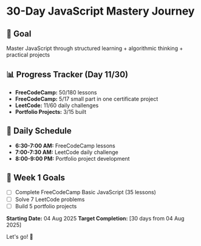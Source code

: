 # 30-Day JavaScript Mastery Journey

## 🎯 Goal
Master JavaScript through structured learning + algorithmic thinking + practical projects

## 📊 Progress Tracker (Day 11/30)
- **FreeCodeCamp:** 50/180 lessons
- **FreeCodeCamp:** 5/17 small part in one certificate project
- **LeetCode:** 11/60 daily challenges  
- **Portfolio Projects:** 3/15 built

## 📅 Daily Schedule
- **6:30-7:00 AM:** FreeCodeCamp lessons
- **7:00-7:30 AM:** LeetCode daily challenge
- **8:00-9:00 PM:** Portfolio project development

## 🎯 Week 1 Goals
- [ ] Complete FreeCodeCamp Basic JavaScript (35 lessons)
- [ ] Solve 7 LeetCode problems
- [ ] Build 5 portfolio projects

**Starting Date:** 04 Aug 2025
**Target Completion:** [30 days from 04 Aug 2025]

Let's go! 💪
